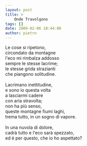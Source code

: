 ```yaml
---
layout: post
title: >
    Onde Travolgono
tags: []
date: 2009-02-06 18:44:00
author: pietro
---
```

Le cose si ripetono,<br/>circondato da montagne<br/>l'eco mi rimbalza addosso<br/>sempre le stesse lacrime;<br/>le stesse grida strazianti<br/>che piangono solitudine.<br/><br/>Lacrimano inettitudine,<br/>e sono io questa volta<br/>a lasciarmi cadere<br/>con aria stravolta;<br/>non ha più senso,<br/>queste montagne fiumi laghi,<br/>trema tutto, in un sogno di vapore.<br/><br/>In una nuvola di dolore,<br/>cadrà tutto e l'eco sarà spezzato,<br/>ed è per questo, che io ho aspettato?
